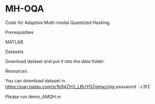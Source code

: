 # MH-OQA

Code for Adaptive Multi-modal Quantized Hashing

Prerequisities

MATLAB

Datasets

Download dataset and put it into the data folder.

Resources

You can download dataset in https://pan.baidu.com/s/1b94ZH3_LBUYGZgelwzyjig password：c3f2

Please run demo_AMQH.m
